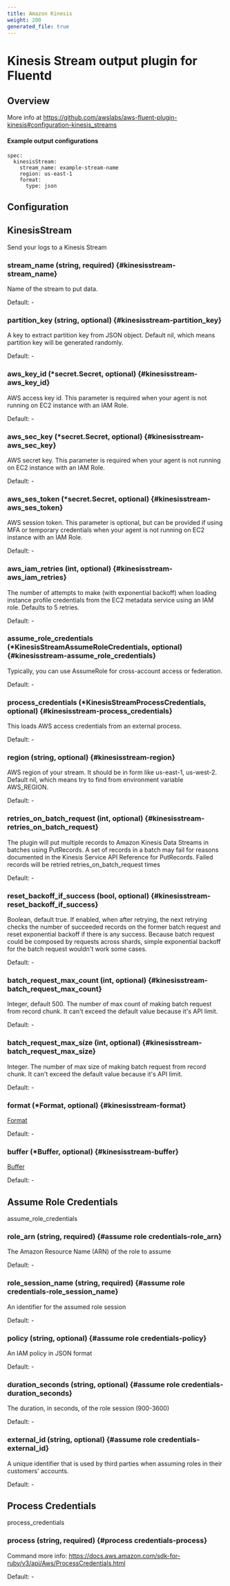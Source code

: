 ```yaml
---
title: Amazon Kinesis
weight: 200
generated_file: true
---
```


# Kinesis Stream output plugin for Fluentd
## Overview
  More info at https://github.com/awslabs/aws-fluent-plugin-kinesis#configuration-kinesis_streams

 #### Example output configurations
 ```
 spec:
   kinesisStream:
     stream_name: example-stream-name
     region: us-east-1
     format:
       type: json
 ```

## Configuration
## KinesisStream

Send your logs to a Kinesis Stream

### stream_name (string, required) {#kinesisstream-stream_name}

Name of the stream to put data.<br>

Default: -

### partition_key (string, optional) {#kinesisstream-partition_key}

A key to extract partition key from JSON object. Default nil, which means partition key will be generated randomly.<br>

Default: -

### aws_key_id (*secret.Secret, optional) {#kinesisstream-aws_key_id}

AWS access key id. This parameter is required when your agent is not running on EC2 instance with an IAM Role.<br>

Default: -

### aws_sec_key (*secret.Secret, optional) {#kinesisstream-aws_sec_key}

AWS secret key. This parameter is required when your agent is not running on EC2 instance with an IAM Role.<br>

Default: -

### aws_ses_token (*secret.Secret, optional) {#kinesisstream-aws_ses_token}

AWS session token. This parameter is optional, but can be provided if using MFA or temporary credentials when your agent is not running on EC2 instance with an IAM Role.<br>

Default: -

### aws_iam_retries (int, optional) {#kinesisstream-aws_iam_retries}

The number of attempts to make (with exponential backoff) when loading instance profile credentials from the EC2 metadata service using an IAM role. Defaults to 5 retries.<br>

Default: -

### assume_role_credentials (*KinesisStreamAssumeRoleCredentials, optional) {#kinesisstream-assume_role_credentials}

Typically, you can use AssumeRole for cross-account access or federation.<br>

Default: -

### process_credentials (*KinesisStreamProcessCredentials, optional) {#kinesisstream-process_credentials}

This loads AWS access credentials from an external process.<br>

Default: -

### region (string, optional) {#kinesisstream-region}

AWS region of your stream. It should be in form like us-east-1, us-west-2. Default nil, which means try to find from environment variable AWS_REGION.<br>

Default: -

### retries_on_batch_request (int, optional) {#kinesisstream-retries_on_batch_request}

The plugin will put multiple records to Amazon Kinesis Data Streams in batches using PutRecords. A set of records in a batch may fail for reasons documented in the Kinesis Service API Reference for PutRecords. Failed records will be retried retries_on_batch_request times<br>

Default: -

### reset_backoff_if_success (bool, optional) {#kinesisstream-reset_backoff_if_success}

Boolean, default true. If enabled, when after retrying, the next retrying checks the number of succeeded records on the former batch request and reset exponential backoff if there is any success. Because batch request could be composed by requests across shards, simple exponential backoff for the batch request wouldn't work some cases.<br>

Default: -

### batch_request_max_count (int, optional) {#kinesisstream-batch_request_max_count}

Integer, default 500. The number of max count of making batch request from record chunk. It can't exceed the default value because it's API limit.<br>

Default: -

### batch_request_max_size (int, optional) {#kinesisstream-batch_request_max_size}

Integer. The number of max size of making batch request from record chunk. It can't exceed the default value because it's API limit.<br>

Default: -

### format (*Format, optional) {#kinesisstream-format}

[Format](../format/)<br>

Default: -

### buffer (*Buffer, optional) {#kinesisstream-buffer}

[Buffer](../buffer/)<br>

Default: -


## Assume Role Credentials

assume_role_credentials

### role_arn (string, required) {#assume role credentials-role_arn}

The Amazon Resource Name (ARN) of the role to assume<br>

Default: -

### role_session_name (string, required) {#assume role credentials-role_session_name}

An identifier for the assumed role session<br>

Default: -

### policy (string, optional) {#assume role credentials-policy}

An IAM policy in JSON format<br>

Default: -

### duration_seconds (string, optional) {#assume role credentials-duration_seconds}

The duration, in seconds, of the role session (900-3600)<br>

Default: -

### external_id (string, optional) {#assume role credentials-external_id}

A unique identifier that is used by third parties when assuming roles in their customers' accounts.<br>

Default: -


## Process Credentials

process_credentials

### process (string, required) {#process credentials-process}

Command more info: https://docs.aws.amazon.com/sdk-for-ruby/v3/api/Aws/ProcessCredentials.html<br>

Default: -


